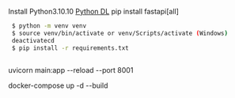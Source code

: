 Install Python3.10.10 [Python DL](https://www.python.org/downloads/)
pip install fastapi[all]
```bash
 $ python -m venv venv
 $ source venv/bin/activate or venv/Scripts/activate (Windows)
 deactivatecd
 $ pip install -r requirements.txt
 
```
uvicorn main:app --reload --port 8001



docker-compose up -d --build